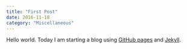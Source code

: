 ```yaml
---
title: "First Post"
date: 2016-11-18
category: "Miscellaneous"
---
```


Hello world. Today I am starting a blog using [GitHub pages](https://pages.github.com) and [Jekyll](http://jekyllrb.com).
